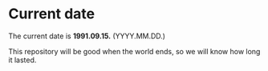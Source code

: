 # Current date

The current date is **1991.09.15.** (YYYY.MM.DD.)

This repository will be good when the world ends, so we will know how long it lasted.
